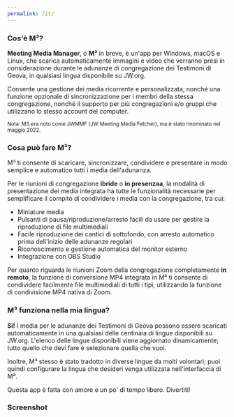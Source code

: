 ```yaml
---
permalink: /it/
---
```

  
### Cos'è M³?

**Meeting Media Manager**, o **M³** in breve, è un'app per Windows, macOS e Linux, che scarica automaticamente immagini e video che verranno presi in considerazione durante le adunanze di congregazione dei Testimoni di Geova, in qualsiasi lingua disponibile su JW.org.

Consente una gestione dei media ricorrente e personalizzata, nonché una funzione opzionale di sincronizzazione per i membri della stessa congregazione, nonché il supporto per più congregazioni e/o gruppi che utilizzano lo stesso account del computer.

<sup>Nota: M3 era noto come JWMMF (JW Meeting Media Fetcher), ma è stato rinominato nel maggio 2022.</sup>

### Cosa può fare M³?

M³ ti consente di scaricare, sincronizzare, condividere e presentare in modo semplice e automatico tutti i media dell'adunanza.

Per le riunioni di congregazione **ibride** o **in presenzaa**, la modalità di presentazione dei media integrata ha tutte le funzionalità necessarie per semplificare il compito di condividere i media con la congregazione, tra cui:

- Miniature media
- Pulsanti di pausa/riproduzione/arresto facili da usare per gestire la riproduzione di file multimediali
- Facile riproduzione dei cantici di sottofondo, con arresto automatico prima dell'inizio delle adunanze regolari
- Riconoscimento e gestione automatica del monitor esterno
- Integrazione con OBS Studio

Per quanto riguarda le riunioni Zoom della congregazione completamente **in remoto**, la funzione di conversione MP4 integrata in M³ ti consente di condividere facilmente file multimediali di tutti i tipi, utilizzando la funzione di condivisione MP4 nativa di Zoom.

### M³ funziona nella mia lingua?

**Sì!** I media per le adunanze dei Testimoni di Geova possono essere scaricati automaticamente in una qualsiasi delle centinaia di lingue disponibili su JW.org. L'elenco delle lingue disponibili viene aggiornato dinamicamente; tutto quello che devi fare è selezionare quella che vuoi.

Inoltre, M³ stesso è stato tradotto in diverse lingue da molti volontari; puoi quindi configurare la lingua che desideri venga utilizzata nell'interfaccia di M³.

Questa app è fatta con amore e un po' di tempo libero. Divertiti!

### Screenshot
